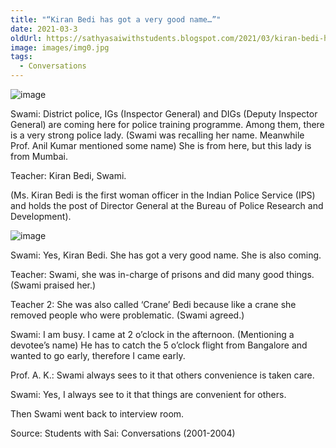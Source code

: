 ```yaml
---
title: "“Kiran Bedi has got a very good name…”"  
date: 2021-03-3  
oldUrl: https://sathyasaiwithstudents.blogspot.com/2021/03/kiran-bedi-has-got-very-good-name.html  
image: images/img0.jpg  
tags:
  - Conversations
---
```

  
![image](images/img0.jpg)


Swami: District police, IGs (Inspector General) and DIGs (Deputy Inspector General) are coming here for police training programme. Among them, there is a very strong police lady. (Swami was recalling her name. Meanwhile Prof. Anil Kumar mentioned some name) She is from here, but this lady is from Mumbai. 


Teacher: Kiran Bedi, Swami. 


(Ms. Kiran Bedi is the first woman officer in the Indian Police Service (IPS) and holds the post of Director General at the Bureau of Police Research and Development).
  
![image](images/img1.jpg)


Swami: Yes, Kiran Bedi. She has got a very good name. She is also coming. 


Teacher: Swami, she was in-charge of prisons and did many good things. (Swami praised her.) 


Teacher 2: She was also called ‘Crane’ Bedi because like a crane she removed people who were problematic. (Swami agreed.) 


Swami: I am busy. I came at 2 o’clock in the afternoon. (Mentioning a devotee’s name) He has to catch the 5 o’clock flight from Bangalore and wanted to go early, therefore I came early. 


Prof. A. K.: Swami always sees to it that others convenience is taken care. 


Swami: Yes, I always see to it that things are convenient for others. 


Then Swami went back to interview room.





Source: Students with Sai: Conversations (2001-2004)
